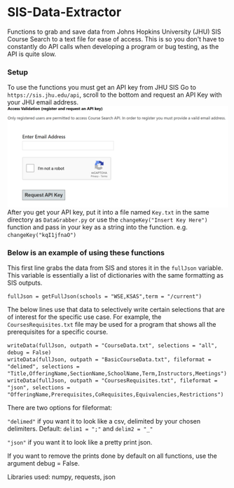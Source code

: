 # SIS-Data-Extractor
 Functions to grab and save data from Johns Hopkins University (JHU) SIS Course Search to a text file for ease of access. This is so you don't have to constantly do API calls when developing a program or bug testing, as the API is quite slow.
### Setup
 To use the functions you must get an API key from JHU SIS
 Go to ```https://sis.jhu.edu/api```, scroll to the bottom and request an API Key with your JHU email address.
 ![alt text]({435684E2-651C-4AF8-9CA3-1819E67B8F2F}.png)
 After you get your API key, put it into a file named ```Key.txt``` in the same directory as ```DataGrabber.py``` or use the ```changeKey("Insert Key Here")``` function and pass in your key as a string into the function. e.g. ```changeKey("kqI1jfnaO")```

### Below is an example of using these functions
 This first line grabs the data from SIS and stores it in the ```fullJson``` variable.
 This variable is essentially a list of dictionaries with the same formatting as SIS outputs.
 ```
 fullJson = getFullJson(schools = "WSE,KSAS",term = "/current")
 ```
 The below lines use that data to selectively write certain selections that are of interest for the specific use case.
 For example, the ```CoursesRequisites.txt``` file may be used for a program that shows all the prerequisites for a specific course.
 ```
 writeData(fullJson, outpath = "CourseData.txt", selections = "all", debug = False)
 writeData(fullJson, outpath = "BasicCourseData.txt", fileformat = "delimed", selections = "Title,OfferingName,SectionName,SchoolName,Term,Instructors,Meetings")
 writeData(fullJson, outpath = "CoursesRequisites.txt", fileformat = "json", selections = "OfferingName,Prerequisites,CoRequisites,Equivalencies,Restrictions")
 ```
 There are two options for fileformat: 
 
 ```"delimed"``` if you want it to look like a csv, delimited by your chosen delimiters. 
        Default: ```delim1 = ";"``` and ```delim2 = "_"```

 ```"json"``` if you want it to look like a pretty print json.
 
 If you want to remove the prints done by default on all functions, use the argument debug = False.
 
 Libraries used: numpy, requests, json
